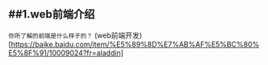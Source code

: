 
##1.web前端介绍
-----------------
`
  你所了解的前端是什么样子的？
`
(web前端开发)[https://baike.baidu.com/item/%E5%89%8D%E7%AB%AF%E5%BC%80%E5%8F%91/10009024?fr=aladdin]
